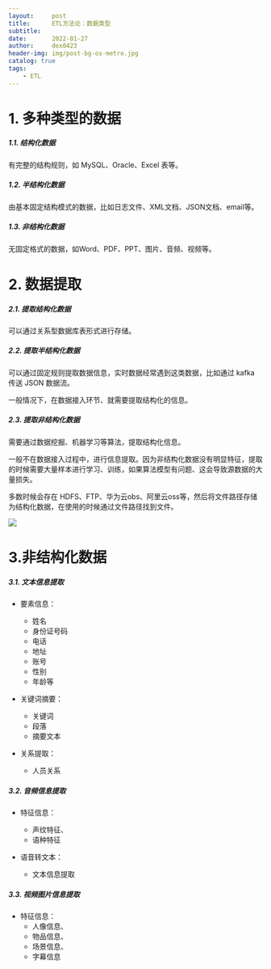 ```yaml
---
layout:     post
title:      ETL方法论：数据类型
subtitle:   
date:       2022-01-27
author:     dex0423
header-img: img/post-bg-os-metro.jpg
catalog: true
tags:
    - ETL
---
```


# 1. 多种类型的数据

##### 1.1. 结构化数据

有完整的结构规则，如 MySQL、Oracle、Excel 表等。

##### 1.2. 半结构化数据

由基本固定结构模式的数据，比如日志文件、XML文档、JSON文档、email等。

##### 1.3. 非结构化数据

无固定格式的数据，如Word、PDF、PPT、图片、音频、视频等。

# 2. 数据提取

##### 2.1. 提取结构化数据

可以通过关系型数据库表形式进行存储。

##### 2.2. 提取半结构化数据

可以通过固定规则提取数据信息，实时数据经常遇到这类数据，比如通过 kafka 传送 JSON 数据流。

一般情况下，在数据接入环节、就需要提取结构化的信息。

##### 2.3. 提取非结构化数据

需要通过数据挖掘、机器学习等算法，提取结构化信息。

一般不在数据接入过程中，进行信息提取。因为非结构化数据没有明显特征，提取的时候需要大量样本进行学习、训练，如果算法模型有问题、这会导致源数据的大量损失。

多数时候会存在 HDFS、FTP、华为云obs、阿里云oss等，然后将文件路径存储为结构化数据，在使用的时候通过文件路径找到文件。

![]({{site.baseurl}}/img-post/etl-5-1.png)


# 3.非结构化数据

##### 3.1. 文本信息提取

- 要素信息：
  - 姓名
  - 身份证号码
  - 电话
  - 地址
  - 账号
  - 性别
  - 年龄等

- 关键词摘要：
  - 关键词
  - 段落
  - 摘要文本
  
- 关系提取：
  - 人员关系

##### 3.2. 音频信息提取

- 特征信息：
  - 声纹特征、
  - 语种特征
  
- 语音转文本：
  - 文本信息提取

##### 3.3. 视频图片信息提取

- 特征信息：
  - 人像信息、
  - 物品信息、
  - 场景信息、
  - 字幕信息
  